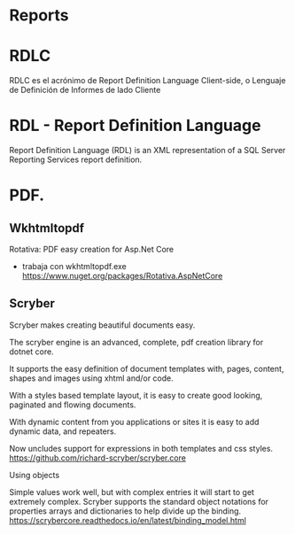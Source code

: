 #  Reports


# RDLC

RDLC es el acrónimo de Report Definition Language Client-side, o Lenguaje de Definición de Informes de lado Cliente

# RDL - Report Definition Language

Report Definition Language (RDL) is an XML representation of a SQL Server Reporting Services report definition. 


# PDF.


## Wkhtmltopdf

Rotativa: PDF easy creation for Asp.Net Core
- trabaja con wkhtmltopdf.exe
https://www.nuget.org/packages/Rotativa.AspNetCore

## Scryber
Scryber makes creating beautiful documents easy.

The scryber engine is an advanced, complete, pdf creation library for dotnet core.

It supports the easy definition of document templates with, pages, content, shapes and images using xhtml and/or code.

With a styles based template layout, it is easy to create good looking, paginated and flowing documents.

With dynamic content from you applications or sites it is easy to add dynamic data, and repeaters.

Now uncludes support for expressions in both templates and css styles.
https://github.com/richard-scryber/scryber.core

Using objects

Simple values work well, but with complex entries it will start to get extremely complex. Scryber supports the standard object notations for properties arrays and dictionaries to help divide up the binding.
https://scrybercore.readthedocs.io/en/latest/binding_model.html